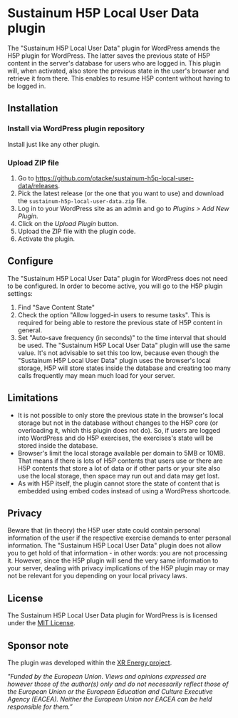 # Sustainum H5P Local User Data plugin
The "Sustainum H5P Local User Data" plugin for WordPress amends the H5P plugin for WordPress. The latter saves the previous state of H5P content in the server's database for users who are logged in. This plugin will, when activated, also store the previous state in the user's browser and retrieve it from there. This enables to resume H5P content without having to be logged in.

## Installation

### Install via WordPress plugin repository
Install just like any other plugin.

### Upload ZIP file ###
1. Go to https://github.com/otacke/sustainum-h5p-local-user-data/releases.
2. Pick the latest release (or the one that you want to use) and download the `sustainum-h5p-local-user-data.zip` file.
3. Log in to your WordPress site as an admin and go to _Plugins > Add New Plugin_.
4. Click on the _Upload Plugin_ button.
5. Upload the ZIP file with the plugin code.
6. Activate the plugin.

## Configure
The "Sustainum H5P Local User Data" plugin for WordPress does not need to be configured. In order to become active, you will go to the H5P plugin settings:
1. Find "Save Content State"
2. Check the option "Allow logged-in users to resume tasks". This is required for being able to restore the previous state of H5P content in general.
3. Set "Auto-save frequency (in seconds)" to the time interval that should be used. The "Sustainum H5P Local User Data" plugin will use the same value. It's not advisable to set this too low, because even though the "Sustainum H5P Local User Data" plugin uses the browser's local storage, H5P will store states inside the database and creating too many calls frequently may mean much load for your server.

## Limitations
- It is not possible to only store the previous state in the browser's local storage but not in the database without changes to the H5P core (or overloading it, which this plugin does not do). So, if users are logged into WordPress and do H5P exercises, the exercises's state will be stored inside the database.
- Browser's limit the local storage available per domain to 5MB or 10MB. That means if there is lots of H5P contents that users use or there are H5P contents that store a lot of data or if other parts or your site also use the local storage, then space may run out and data may get lost.
- As with H5P itself, the plugin cannot store the state of content that is embedded using embed codes instead of using a WordPress shortcode.

## Privacy
Beware that (in theory) the H5P user state could contain personal information of the user if the respective exercise demands to enter personal information. The "Sustainum H5P Local User Data" plugin does not allow you to get hold of that information - in other words: you are not processing it. However, since the H5P plugin will send the very same information to your server, dealing with privacy implications of the H5P plugin may or may not be relevant for you depending on your local privacy laws.

## License
The Sustainum H5P Local User Data plugin for WordPress is is licensed under the [MIT License](https://github.com/otacke/sustainum-h5p-local-user-data/blob/master/LICENSE).

## Sponsor note
The plugin was developed within the [XR Energy project](https://xr-energy.eu/).

_"Funded by the European Union. Views and opinions expressed are however those of the author(s) only and do not necessarily reflect those of the European Union or the European Education and Culture Executive Agency (EACEA). Neither the European Union nor EACEA can be held responsible for them.”_

